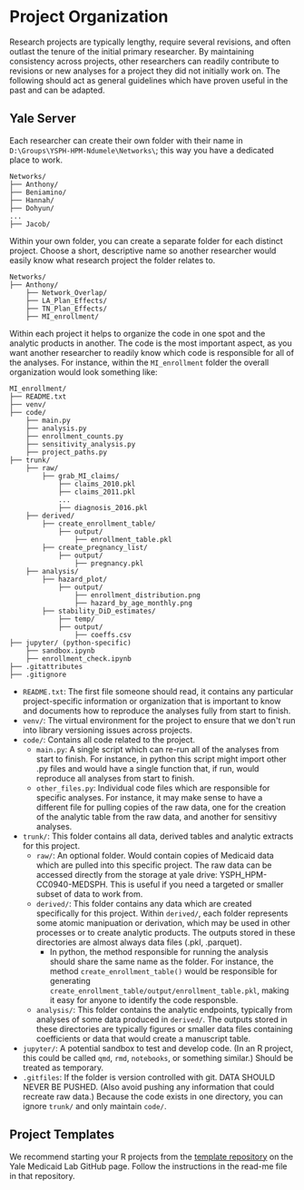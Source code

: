 # Project Organization

Research projects are typically lengthy, require several revisions, and often outlast the tenure of the initial primary researcher. By maintaining consistency across projects, other researchers can readily contribute to revisions or new analyses for a project they did not initially work on. The following should act as general guidelines which have proven useful in the past and can be adapted.

## Yale Server
Each researcher can create their own folder with their name in `D:\Groups\YSPH-HPM-Ndumele\Networks\`; this way you have a dedicated place to work.

```
Networks/
├── Anthony/
├── Beniamino/
├── Hannah/
├── Dohyun/
...
├── Jacob/
```

Within your own folder, you can create a separate folder for each distinct project. Choose a short, descriptive name so another researcher would easily know what research project the folder relates to.

```
Networks/
├── Anthony/
    ├── Network_Overlap/
    ├── LA_Plan_Effects/
    ├── TN_Plan_Effects/
    ├── MI_enrollment/
```

Within each project it helps to organize the code in one spot and the analytic products in another. The code is the most important aspect, as you want another researcher to readily know which code is responsible for all of the analyses. For instance, within the `MI_enrollment` folder the overall organization would look something like:

```
MI_enrollment/
├── README.txt
├── venv/
├── code/
    ├── main.py
    ├── analysis.py
    ├── enrollment_counts.py
    ├── sensitivity_analysis.py
    ├── project_paths.py
├── trunk/
    ├── raw/
        ├── grab_MI_claims/
            ├── claims_2010.pkl
            ├── claims_2011.pkl
            ...
            ├── diagnosis_2016.pkl
    ├── derived/
        ├── create_enrollment_table/
            ├── output/
                ├── enrollment_table.pkl
        ├── create_pregnancy_list/
            ├── output/
                ├── pregnancy.pkl
    ├── analysis/
        ├── hazard_plot/
            ├── output/
                ├── enrollment_distribution.png
                ├── hazard_by_age_monthly.png
        ├── stability_DiD_estimates/
            ├── temp/
            ├── output/
                ├── coeffs.csv
├── jupyter/ (python-specific)
    ├── sandbox.ipynb
    ├── enrollment_check.ipynb
├── .gitattributes
├── .gitignore
```

- `README.txt`: The first file someone should read, it contains any particular project-specific information or organization that is important to know and documents how to reproduce the analyses fully from start to finish.
- `venv/`: The virtual environment for the project to ensure that we don't run into library versioning issues across projects.
- `code/`: Contains all code related to the project.
    - `main.py`: A single script which can re-run all of the analyses from start to finish. For instance, in python this script might import other .py files and would have a single function that, if run, would reproduce all analyses from start to finish.
    - `other_files.py`: Individual code files which are responsible for specific analyses. For instance, it may make sense to have a different file for pulling copies of the raw data, one for the creation of the analytic table from the raw data, and another for sensitivy analyses.
- `trunk/`: This folder contains all data, derived tables and analytic extracts for this project.
    - `raw/`: An optional folder. Would contain copies of Medicaid data which are pulled into this specific project. The raw data can be accessed directly from the storage at yale drive: YSPH_HPM-CC0940-MEDSPH. This is useful if you need a targeted or smaller subset of data to work from.
    - `derived/`: This folder contains any data which are created specifically for this project. Within `derived/`, each folder represents some atomic manipuation or derivation, which may be used in other processes or to create analytic products. The outputs stored in these directories are almost always data files (.pkl, .parquet).
        - In python, the method responsible for running the analysis should share the same name as the folder. For instance, the method `create_enrollment_table()` would be responsible for generating `create_enrollment_table/output/enrollment_table.pkl`, making it easy for anyone to identify the code responsble.
    - `analysis/`: This folder contains the analytic endpoints, typically from analyses of some data produced in `derived/`. The outputs stored in these directories are typically figures or smaller data files containing coefficients or data that would create a manuscript table.
- `jupyter/`: A potential sandbox to test and develop code. (In an R project, this could be called `qmd`, `rmd`, `notebooks`, or something similar.) Should be treated as temporary.
- `.gitfiles`: If the folder is version controlled with git. DATA SHOULD NEVER BE PUSHED. (Also avoid pushing any information that could recreate raw data.) Because the code exists in one directory, you can ignore `trunk/` and only maintain `code/`.

## Project Templates

We recommend starting your R projects from the [template repository](https://github.com/Yale-Medicaid/R_project_template/) on the Yale Medicaid Lab GitHub page. Follow the instructions in the read-me file in that repository.
